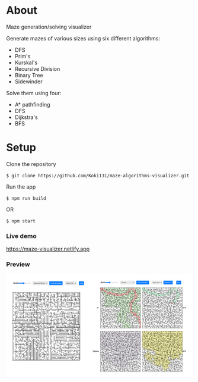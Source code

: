 # About

Maze generation/solving visualizer 

Generate mazes of various sizes using six different algorithms:

- DFS
- Prim's
- Kurskal's
- Recursive Division
- Binary Tree
- Sidewinder

Solve them using four:

- A* pathfinding
- DFS
- Dijkstra's
- BFS

# Setup

Clone the repository

```
$ git clone https://github.com/Koki131/maze-algorithms-visualizer.git
```

Run the app 

```
$ npm run build
```
OR
```
$ npm start
```

### Live demo

https://maze-visualizer.netlify.app

### Preview

![Preview](src/images/preview.png)


